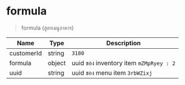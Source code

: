 # formula
>formula (สูตรเมนูอาหาร)

| Name | Type | Description
| ----|----|-----------  
customerId | string |   `3180`
formula | object | uuid ของ inventory item `mZMpRyey : 2`
uuid | string | uuid ของ menu item `3rbWZixj`